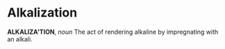 # Alkalization

**ALKALIZA'TION**, _noun_ The act of rendering alkaline by impregnating with an alkali.